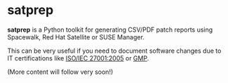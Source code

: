 satprep
=======

**satprep** is a Python toolkit for generating CSV/PDF patch reports using Spacewalk, Red Hat Satellite or SUSE Manager.

This can be very useful if you need to document software changes due to IT certifications like [ISO/IEC 27001:2005](http://en.wikipedia.org/wiki/ISO/IEC_27001:2005) or [GMP](http://en.wikipedia.org/wiki/Good_manufacturing_practice).

(More content will follow very soon!)

